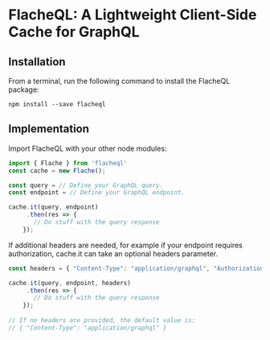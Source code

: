 # FlacheQL: A Lightweight Client-Side Cache for GraphQL

## Installation

From a terminal, run the following command to install the FlacheQL package:

`npm install --save flacheql`

## Implementation

Import FlacheQL with your other node modules:
```js
import { Flache } from 'flacheql'
const cache = new Flache();

const query = // Define your GraphQL query. 
const endpoint = // Define your GraphQL endpoint. 

cache.it(query, endpoint)
     .then(res => {
       // Do stuff with the query response 
    });
```

If additional headers are needed, for example if your endpoint requires authorization, cache.it can take an optional headers parameter. 

```js
const headers = { "Content-Type": "application/graphql", "Authorization": "token *your token here*" };

cache.it(query, endpoint, headers)
     .then(res => {
       // Do stuff with the query response 
    });
    
// If no headers are provided, the default value is:
// { "Content-Type": "application/graphql" }  
```
